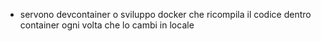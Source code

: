 - servono devcontainer o sviluppo docker che ricompila il codice dentro container ogni volta che lo cambi in locale
